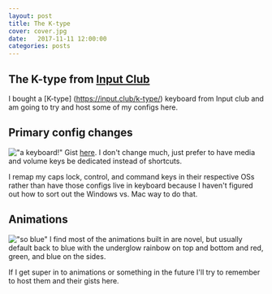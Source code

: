 ```yaml
---
layout: post
title: The K-type
cover: cover.jpg
date:   2017-11-11 12:00:00
categories: posts
---
```

## The K-type from [Input Club](http://input.club/)

I bought a [K-type] (https://input.club/k-type/) keyboard from Input club and am going to try and host some of my configs here.


## Primary config changes
!["a keyboard!"](2017.11.11.ktype.layout.1.png)
Gist [here](https://gist.github.com/cunningham/673cf4e8869814ae20541e734a53c82e).  I don't change much, just prefer to have media and volume keys be dedicated instead of shortcuts.

I remap my caps lock, control, and command keys in their respective OSs rather than have those configs live in keyboard because I haven't figured out how to sort out the Windows vs. Mac way to do that.

## Animations
!["so blue"](https://cdn.discordapp.com/attachments/377989514930683904/378709029113036801/image.jpg)
I find most of the animations built in are novel, but usually default back to blue with the underglow rainbow on top and bottom and red, green, and blue on the sides.

If I get super in to animations or something in the future I'll try to remember to host them and their gists here.